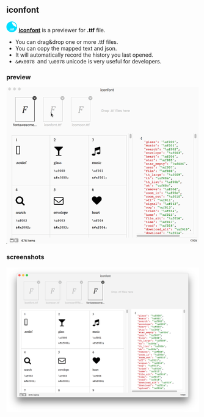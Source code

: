 ## iconfont
<img src="/screenshots/108x108.png" width="28" hegiht="28" />  **[iconfont](https://github.com/iHongRen/iconfont)** is  a previewer for **.ttf** file.

- You can drag&drop one or more .ttf files.
- You can copy the mapped text and json.
- It will automatically record the history you last opened.
- `&#x0078 `and  `\u0078` unicode is very useful for developers.   



###  preview

<img src="/screenshots/view.gif" width="688" hegiht="520" />



### screenshots

<img src="/screenshots/preview.png" width="688" hegiht="520" />

 





